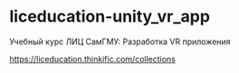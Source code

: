 # liceducation-unity_vr_app
Учебный курс ЛИЦ СамГМУ: Разработка VR приложения

https://liceducation.thinkific.com/collections
